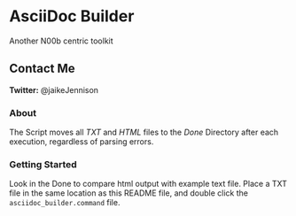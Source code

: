 # AsciiDoc Builder
Another N00b centric toolkit
## Contact Me
**Twitter:** @jaikeJennison

### About
The Script moves all *TXT* and *HTML* files to the *Done* Directory after each execution, regardless of parsing errors.

### Getting Started
Look in the Done to compare html output with example text file. Place a TXT file in the same location as this README file, and double click the `asciidoc_builder.command` file.
